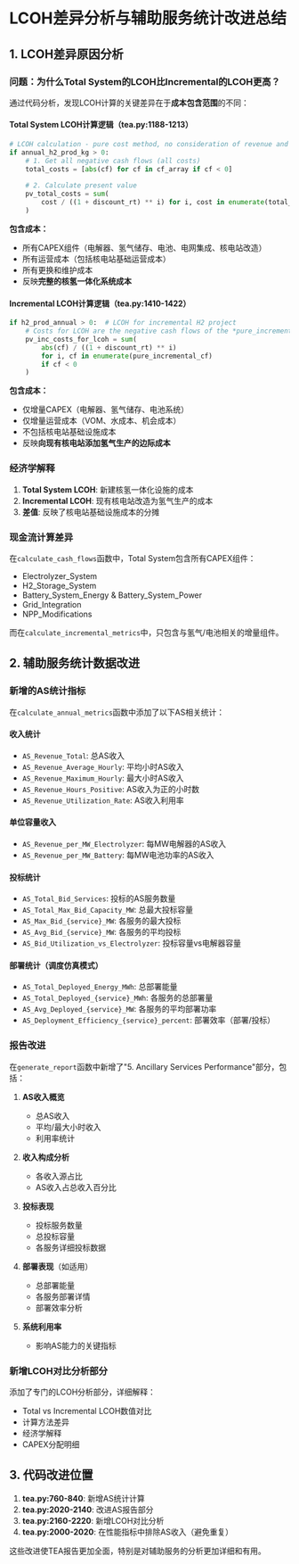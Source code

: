 # LCOH差异分析与辅助服务统计改进总结

## 1. LCOH差异原因分析

### 问题：为什么Total System的LCOH比Incremental的LCOH更高？

通过代码分析，发现LCOH计算的关键差异在于**成本包含范围**的不同：

#### Total System LCOH计算逻辑（tea.py:1188-1213）
```python
# LCOH calculation - pure cost method, no consideration of revenue and subsidies
if annual_h2_prod_kg > 0:
    # 1. Get all negative cash flows (all costs)
    total_costs = [abs(cf) for cf in cf_array if cf < 0]
    
    # 2. Calculate present value
    pv_total_costs = sum(
        cost / ((1 + discount_rt) ** i) for i, cost in enumerate(total_costs)
    )
```

**包含成本：**
- 所有CAPEX组件（电解器、氢气储存、电池、电网集成、核电站改造）
- 所有运营成本（包括核电站基础运营成本）
- 所有更换和维护成本
- 反映**完整的核氢一体化系统成本**

#### Incremental LCOH计算逻辑（tea.py:1410-1422）
```python
if h2_prod_annual > 0:  # LCOH for incremental H2 project
    # Costs for LCOH are the negative cash flows of the *pure_incremental_cf*
    pv_inc_costs_for_lcoh = sum(
        abs(cf) / ((1 + discount_rt) ** i)
        for i, cf in enumerate(pure_incremental_cf)
        if cf < 0
    )
```

**包含成本：**
- 仅增量CAPEX（电解器、氢气储存、电池系统）
- 仅增量运营成本（VOM、水成本、机会成本）
- 不包括核电站基础设施成本
- 反映**向现有核电站添加氢气生产的边际成本**

### 经济学解释

1. **Total System LCOH**: 新建核氢一体化设施的成本
2. **Incremental LCOH**: 现有核电站改造为氢气生产的成本
3. **差值**: 反映了核电站基础设施成本的分摊

### 现金流计算差异

在`calculate_cash_flows`函数中，Total System包含所有CAPEX组件：
- Electrolyzer_System
- H2_Storage_System  
- Battery_System_Energy & Battery_System_Power
- Grid_Integration
- NPP_Modifications

而在`calculate_incremental_metrics`中，只包含与氢气/电池相关的增量组件。

## 2. 辅助服务统计数据改进

### 新增的AS统计指标

在`calculate_annual_metrics`函数中添加了以下AS相关统计：

#### 收入统计
- `AS_Revenue_Total`: 总AS收入
- `AS_Revenue_Average_Hourly`: 平均小时AS收入
- `AS_Revenue_Maximum_Hourly`: 最大小时AS收入
- `AS_Revenue_Hours_Positive`: AS收入为正的小时数
- `AS_Revenue_Utilization_Rate`: AS收入利用率

#### 单位容量收入
- `AS_Revenue_per_MW_Electrolyzer`: 每MW电解器的AS收入
- `AS_Revenue_per_MW_Battery`: 每MW电池功率的AS收入

#### 投标统计
- `AS_Total_Bid_Services`: 投标的AS服务数量
- `AS_Total_Max_Bid_Capacity_MW`: 总最大投标容量
- `AS_Max_Bid_{service}_MW`: 各服务的最大投标
- `AS_Avg_Bid_{service}_MW`: 各服务的平均投标
- `AS_Bid_Utilization_vs_Electrolyzer`: 投标容量vs电解器容量

#### 部署统计（调度仿真模式）
- `AS_Total_Deployed_Energy_MWh`: 总部署能量
- `AS_Total_Deployed_{service}_MWh`: 各服务的总部署量
- `AS_Avg_Deployed_{service}_MW`: 各服务的平均部署功率
- `AS_Deployment_Efficiency_{service}_percent`: 部署效率（部署/投标）

### 报告改进

在`generate_report`函数中新增了"5. Ancillary Services Performance"部分，包括：

1. **AS收入概览**
   - 总AS收入
   - 平均/最大小时收入
   - 利用率统计

2. **收入构成分析**
   - 各收入源占比
   - AS收入占总收入百分比

3. **投标表现**
   - 投标服务数量
   - 总投标容量
   - 各服务详细投标数据

4. **部署表现**（如适用）
   - 总部署能量
   - 各服务部署详情
   - 部署效率分析

5. **系统利用率**
   - 影响AS能力的关键指标

### 新增LCOH对比分析部分

添加了专门的LCOH分析部分，详细解释：
- Total vs Incremental LCOH数值对比
- 计算方法差异
- 经济学解释
- CAPEX分配明细

## 3. 代码改进位置

1. **tea.py:760-840**: 新增AS统计计算
2. **tea.py:2020-2140**: 改进AS报告部分  
3. **tea.py:2160-2220**: 新增LCOH对比分析
4. **tea.py:2000-2020**: 在性能指标中排除AS收入（避免重复）

这些改进使TEA报告更加全面，特别是对辅助服务的分析更加详细和有用。 